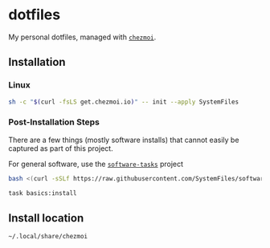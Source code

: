 # dotfiles
My personal dotfiles, managed with [`chezmoi`](https://github.com/twpayne/chezmoi).

## Installation

### Linux

```sh
sh -c "$(curl -fsLS get.chezmoi.io)" -- init --apply SystemFiles
```

### Post-Installation Steps

There are a few things (mostly software installs) that cannot easily be captured as part of this project.

For general software, use the [`software-tasks`](https://github.com/SystemFiles/software) project

```bash
bash <(curl -sSLf https://raw.githubusercontent.com/SystemFiles/software/master/install)
```

```bash
task basics:install
```

## Install location

```sh
~/.local/share/chezmoi
```
